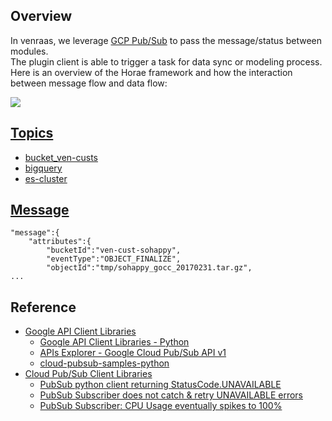 

## Overview
In venraas, we leverage [GCP Pub/Sub](https://cloud.google.com/pubsub/docs/overview) to pass the message/status between modules.  
The plugin client is able to trigger a task for data sync or modeling process.  
Here is an overview of the Horae framework and how the interaction between message flow and data flow:

![](https://drive.google.com/uc?id=1qnS-pLb7ZfK__745vSx9J5bdidx6b8Tw)


## [Topics](https://cloud.google.com/pubsub/docs/admin)
* [bucket_ven-custs](https://github.com/VenRaaS/Horae/blob/master/lib/topic.py#L8)
* [bigquery](https://github.com/VenRaaS/Horae/blob/master/lib/topic.py#L8)
* [es-cluster](https://github.com/VenRaaS/Horae/blob/master/lib/topic.py#L8)

## [Message](https://github.com/VenRaaS/Horae/wiki/Message-format)
```
"message":{  
    "attributes":{  
        "bucketId":"ven-cust-sohappy",
        "eventType":"OBJECT_FINALIZE",
        "objectId":"tmp/sohappy_gocc_20170231.tar.gz",
...        
```


## Reference
* [Google API Client Libraries](https://github.com/google/google-api-python-client)
  * [Google API Client Libraries - Python](https://developers.google.com/api-client-library/python/)
  * [APIs Explorer - Google Cloud Pub/Sub API v1](https://developers.google.com/apis-explorer/#p/pubsub/v1/)
  * [cloud-pubsub-samples-python](https://github.com/GoogleCloudPlatform/cloud-pubsub-samples-python/blob/master/cmdline-pull/pubsub_sample.py)
* [Cloud Pub/Sub Client Libraries](https://cloud.google.com/pubsub/docs/reference/libraries#client-libraries-install-python)
  * [PubSub python client returning StatusCode.UNAVAILABLE](https://stackoverflow.com/questions/46788681/google-pubsub-python-client-returning-statuscode-unavailable)
  * [PubSub Subscriber does not catch & retry UNAVAILABLE errors](https://github.com/GoogleCloudPlatform/google-cloud-python/issues/4234)
  * [PubSub Subscriber: CPU Usage eventually spikes to 100%](https://github.com/GoogleCloudPlatform/google-cloud-python/issues/4600)
  
